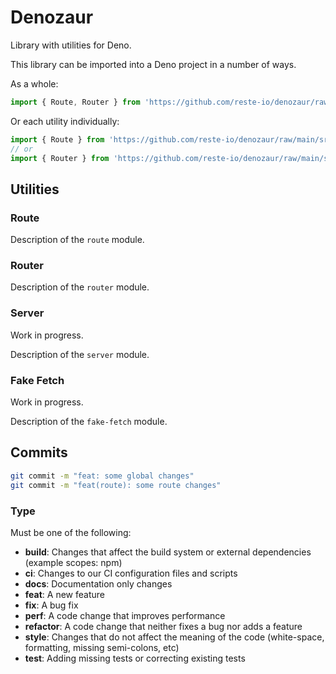 # Denozaur

Library with utilities for Deno.

This library can be imported into a Deno project in a number of ways.

As a whole:

```ts
import { Route, Router } from 'https://github.com/reste-io/denozaur/raw/main/mod.ts';
```

Or each utility individually:

```ts
import { Route } from 'https://github.com/reste-io/denozaur/raw/main/src/route/mod.ts';
// or
import { Router } from 'https://github.com/reste-io/denozaur/raw/main/src/router/mod.ts';
```

## Utilities

### Route

Description of the `route` module.

### Router

Description of the `router` module.

### Server

Work in progress.

Description of the `server` module.

### Fake Fetch

Work in progress.

Description of the `fake-fetch` module.

## Commits

```bash
git commit -m "feat: some global changes"
git commit -m "feat(route): some route changes"
```

### Type

Must be one of the following:

- **build**: Changes that affect the build system or external dependencies (example scopes: npm)
- **ci**: Changes to our CI configuration files and scripts
- **docs**: Documentation only changes
- **feat**: A new feature
- **fix**: A bug fix
- **perf**: A code change that improves performance
- **refactor**: A code change that neither fixes a bug nor adds a feature
- **style**: Changes that do not affect the meaning of the code (white-space, formatting, missing semi-colons, etc)
- **test**: Adding missing tests or correcting existing tests
